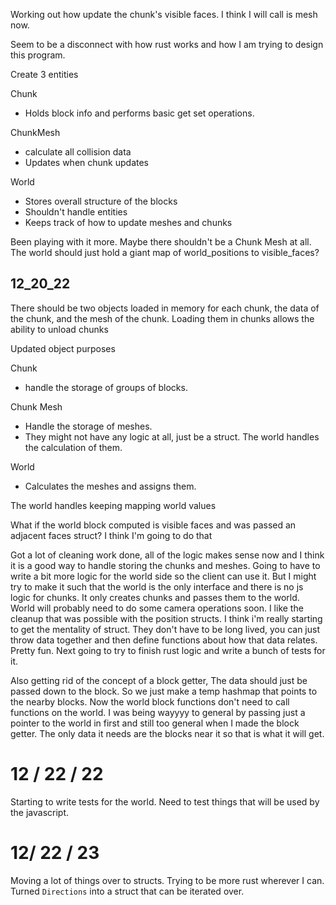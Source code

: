 Working out how update the chunk's visible faces. I think I will call is mesh now.

Seem to be a disconnect with how rust works and how I am trying to design this program.

Create 3 entities

Chunk

- Holds block info and performs basic get set operations.

ChunkMesh

- calculate all collision data
- Updates when chunk updates

World

- Stores overall structure of the blocks
- Shouldn't handle entities
- Keeps track of how to update meshes and chunks

Been playing with it more. Maybe there shouldn't be a Chunk Mesh at all. The world should just hold a giant map of world_positions to visible_faces?

## 12_20_22

There should be two objects loaded in memory for each chunk, the data of the chunk, and the mesh of the chunk.
Loading them in chunks allows the ability to unload chunks

Updated object purposes

Chunk

- handle the storage of groups of blocks.

Chunk Mesh

- Handle the storage of meshes.
- They might not have any logic at all, just be a struct. The world handles the calculation of them.

World

- Calculates the meshes and assigns them.

The world handles keeping mapping world values

What if the world block computed is visible faces and was passed an adjacent faces struct? I think I'm going to do that

Got a lot of cleaning work done, all of the logic makes sense now and I think it is a good way to handle storing the chunks and meshes. Going to have to write a bit more logic for the world side so the client can use it. But I might try to make it such that the world is the only interface and there is no js logic for chunks. It only creates chunks and passes them to the world. World will probably need to do some camera operations soon. I like the cleanup that was possible with the position structs. I think i'm really starting to get the mentality of struct. They don't have to be long lived, you can just throw data together and then define functions about how that data relates. Pretty fun. Next going to try to finish rust logic and write a bunch of tests for it.

Also getting rid of the concept of a block getter, The data should just be passed down to the block. So we just make a temp hashmap that points to the nearby blocks. Now the world block functions don't need to call functions on the world. I was being wayyyy to general by passing just a pointer to the world in first and still too general when I made the block getter. The only data it needs are the blocks near it so that is what it will get.

# 12 / 22 / 22

Starting to write tests for the world. Need to test things that will be used by the javascript.

# 12/ 22 / 23

Moving a lot of things over to structs. Trying to be more rust wherever I can. Turned `Directions` into a struct that can be iterated over.
